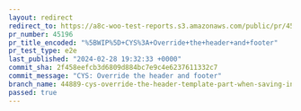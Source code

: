 ```yaml
---
layout: redirect
redirect_to: https://a8c-woo-test-reports.s3.amazonaws.com/public/pr/45196/e2e/index.html
pr_number: 45196
pr_title_encoded: "%5BWIP%5D+CYS%3A+Override+the+header+and+footer"
pr_test_type: e2e
last_published: "2024-02-28 19:32:33 +0000"
commit_sha: 2f458eefcb3d6809d884bc7e9c4e6237611332c7
commit_message: "CYS: Override the header and footer"
branch_name: 44889-cys-override-the-header-template-part-when-saving-in-the-assembler
passed: true
---
```

